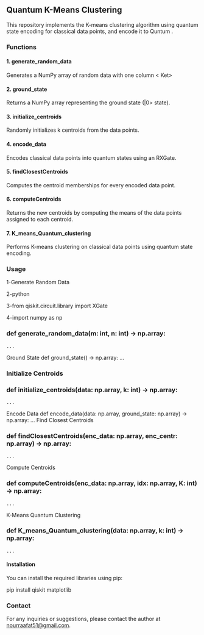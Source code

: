 ## Quantum K-Means Clustering

This repository implements the K-means clustering algorithm using quantum state encoding for classical data points, and encode it to Quntum .

### Functions
#### 1. generate_random_data
Generates a NumPy array of random data with one column < Ket>

#### 2. ground_state
Returns a NumPy array representing the ground state (|0> state).

#### 3. initialize_centroids
Randomly initializes k centroids from the data points.

#### 4. encode_data
Encodes classical data points into quantum states using an RXGate.

#### 5. findClosestCentroids
Computes the centroid memberships for every encoded data point.

#### 6. computeCentroids
Returns the new centroids by computing the means of the data points assigned to each centroid.

#### 7. K_means_Quantum_clustering
Performs K-means clustering on classical data points using quantum state encoding.

### Usage

1-Generate Random Data

2-python

3-from qiskit.circuit.library import XGate

4-import numpy as np

### def generate_random_data(m: int, n: int) -> np.array:
    ...
Ground State
def ground_state() -> np.array:
    ...
### Initialize Centroids

### def initialize_centroids(data: np.array, k: int) -> np.array:
    ...
Encode Data
def encode_data(data: np.array, ground_state: np.array) -> np.array:
    ...
Find Closest Centroids

### def findClosestCentroids(enc_data: np.array, enc_centr: np.array) -> np.array:
    ...
Compute Centroids

### def computeCentroids(enc_data: np.array, idx: np.array, K: int) -> np.array:
    ...
K-Means Quantum Clustering

### def K_means_Quantum_clustering(data: np.array, k: int) -> np.array:
    ...
#### Installation
You can install the required libraries using pip:

pip install qiskit matplotlib

### Contact
For any inquiries or suggestions, please contact the author at nourraafat51@gmail.com.
